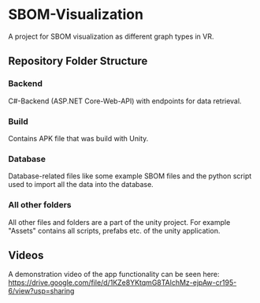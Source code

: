 # SBOM-Visualization
A project for SBOM visualization as different graph types in VR.

## Repository Folder Structure

### Backend

C\#-Backend (ASP.NET Core-Web-API) with endpoints for data retrieval.

### Build 

Contains APK file that was build with Unity.

### Database

Database-related files like some example SBOM files and the python script used to import all the data into the database.


### All other folders

All other files and folders are a part of the unity project. 
For example "Assets" contains all scripts, prefabs etc. of the unity application.

## Videos

A demonstration video of the app functionality can be seen here: 
https://drive.google.com/file/d/1KZe8YKtqmG8TAlchMz-ejpAw-cr195-6/view?usp=sharing
